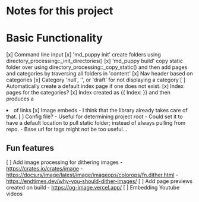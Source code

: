# Notes for this project

# Basic Functionality
[x] Command line input
    [x] 'md_puppy init' create folders using directory_processing::_init_directories()
    [x] 'md_puppy build' copy static folder over using
        directory_processing::_copy_static() and then add pages and categories by
        traversing all folders in 'content'
[x] Nav header based on categories
    [x] Category 'null', '', or 'draft' for not displaying a category
    [ ] Automatically create a default index page if one does not exist.
[x] Index pages for the categories?
    [x] Index created as {{ Index: <category> }} and then produces a <li> of links
[x] Image embeds
    - I think that the library already takes care of that.
[ ] Config file?
    - Useful for determining project root
    - Could set it to have a default location to pull static folder; instead
      of always pulling from repo.
    - Base url for <base> tags might not be too useful...

## Fun features
[ ] Add image processing for dithering images
    - https://crates.io/crates/image
    - https://docs.rs/image/latest/image/imageops/colorops/fn.dither.html
    - https://endtimes.dev/why-you-should-dither-images/
[ ] Add page previews created on build
    - https://og-image.vercel.app/
[ ] Embedding Youtube videos
